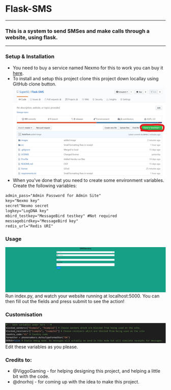 # Flask-SMS
---
### This is a system to send SMSes and make calls through a website, using flask.
---
### Setup & Installation
* You need to buy a service named Nexmo for this to work you can buy it [here](https://www.nexmo.com/).
* To install and setup this project clone this project down locallay using GitHub clone button. ![Clone](https://raw.githubusercontent.com/Super02/Flask-SMS/master/images/clone.jpg)
* When you've done that you need to create some environment variables. Create the following variables:
```env
admin_pass="Admin Password for Admin Site"
key="Nexmo key"
secret"Nexmo secret
logkey="LogDNA key"
mbird_testkey="MessageBird testkey" #Not required
messagebirdkey="MessageBird key"
redis_url="Redis URI"
```
### Usage
![Index](https://raw.githubusercontent.com/Super02/Flask-SMS/master/images/index.jpg)
Run index.py, and watch your website running at localhost:5000.
You can then fill out the fields and press submit to see the action!
### Customisation
![Customize](https://raw.githubusercontent.com/Super02/Flask-SMS/master/images/Variables.jpg)
Edit these variables as you please.
### Credits to:
* @ViggoGaming - for helping designing this project, and helping a little bit with the code.
* @dnorhoj - for coming up with the idea to make this project.
